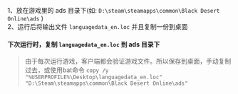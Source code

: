 1、放在游戏里的 ads 目录下(如: `D:\steam\steamapps\common\Black Desert Online\ads` )  
2、运行后将输出文件 `languagedata_en.loc` 并且复制一份到桌面

#### 下次运行时，复制 `languagedata_en.loc` 到 ads 目录下

> 由于每次运行游戏，客户端都会验证游戏文件。所以保存到桌面，手动复制过去，或使用bat命令 `copy /y "%USERPROFILE%\Desktop\languagedata_en.loc" "D:\Steam\steamapps\common\Black Desert Online\ads"`

